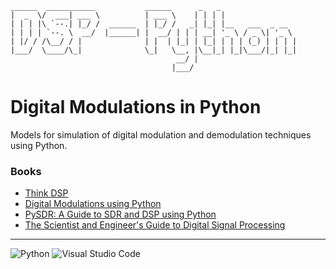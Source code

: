 
    ______  ___________           ______      _   _                 
    |  _  \/  ___| ___ \          | ___ \    | | | |                
    | | | |\ `--.| |_/ /  ______  | |_/ /   _| |_| |__   ___  _ __  
    | | | | `--. \  __/  |______| |  __/ | | | __| '_ \ / _ \| '_ \ 
    | |/ / /\__/ / |              | |  | |_| | |_| | | | (_) | | | |
    |___/  \____/\_|              \_|   \__, |\__|_| |_|\___/|_| |_|
                                         __/ |                      
                                        |___/                       
                                          

# Digital Modulations in Python

Models for simulation of digital modulation and demodulation techniques using Python.

### Books 

- [Think DSP](https://greenteapress.com/wp/think-dsp/)
- [Digital Modulations using Python](https://www.amazon.com/Digital-Modulations-using-Python-Black/dp/1712342746)
- [PySDR: A Guide to SDR and DSP using Python](https://pysdr.org/)
- [The Scientist and Engineer's Guide to Digital Signal Processing](https://www.dspguide.com/)
  
--- 
![Python](https://img.shields.io/badge/python-3670A0?style=for-the-badge&logo=python&logoColor=ffdd54)
![Visual Studio Code](https://img.shields.io/badge/Visual%20Studio%20Code-0078d7.svg?style=for-the-badge&logo=visual-studio-code&logoColor=white)


